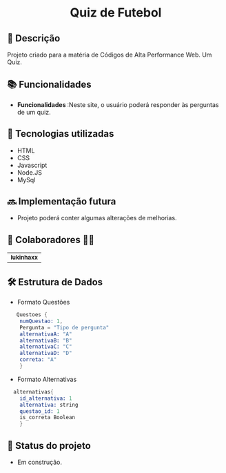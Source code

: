 <h1 align="center">Quiz de Futebol</h1>

## :memo: Descrição
Projeto criado para a matéria de Códigos de Alta Performance Web. Um Quiz.

## :books: Funcionalidades
* <b>Funcionalidades </b>:Neste site, o usuário poderá responder às perguntas de um quiz.
## :wrench: Tecnologias utilizadas
* HTML
* CSS
* Javascript
* Node.JS
* MySql

## :soon: Implementação futura
* Projeto poderá conter algumas alterações de melhorias.

## :handshake: Colaboradores :man_technologist:
<table>
  <tr>
    <td align="center">
      <a href="https://github.com/lukinhaxx">
        <sub>
          <b>lukinhaxx</b>
        </sub>
      </a>
    </td>
  </tr>
</table>

## :hammer_and_wrench: Estrutura de Dados
- Formato Questôes

```s
   Questoes {
    numQuestao: 1,
    Pergunta = "Tipo de pergunta"
    alternativaA: "A"
    alternativaB: "B"
    alternativaC: "C"
    alternativaD: "D"
    correta: "A"
    }
```

- Formato Alternativas
```s
  alternativas{
    id_alternativa: 1
    alternativa: string
    questao_id: 1
    is_correta Boolean
    }
```

## :dart: Status do projeto
* Em construção.
